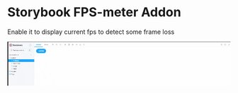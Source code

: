 # Storybook FPS-meter Addon

Enable it to display current fps to detect some frame loss

![](./assets/chrome-capture-2022-1-16.gif)
